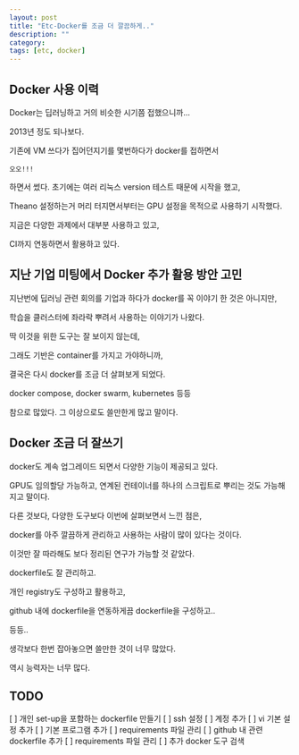 ```yaml
---
layout: post
title: "Etc-Docker를 조금 더 깔끔하게.."
description: ""
category:
tags: [etc, docker]
---
```



## Docker 사용 이력
Docker는 딥러닝하고 거의 비슷한 시기쯤 접했으니까...

2013년 정도 되나보다.

기존에 VM 쓰다가 집어던지기를 몇번하다가 docker를 접하면서 

`오오!!!`

하면서 썼다. 초기에는 여러 리눅스 version 테스트 때문에 시작을 했고,

Theano 설정하는거 머리 터지면서부터는 GPU 설정을 목적으로 사용하기 시작했다.

지금은 다양한 과제에서 대부분 사용하고 있고, 

CI까지 연동하면서 활용하고 있다.


## 지난 기업 미팅에서 Docker 추가 활용 방안 고민
지난번에 딥러닝 관련 회의를 기업과 하다가 docker를 꼭 이야기 한 것은 아니지만, 

학습을 클러스터에 좌라락 뿌려서 사용하는 이야기가 나왔다. 

딱 이것을 위한 도구는 잘 보이지 않는데, 

그래도 기반은 container를 가지고 가야하니까, 

결국은 다시 docker를 조금 더 살펴보게 되었다.

docker compose, docker swarm, kubernetes 등등

참으로 많았다. 그 이상으로도 쓸만한게 많고 말이다.


## Docker 조금 더 잘쓰기
docker도 계속 업그레이드 되면서 다양한 기능이 제공되고 있다. 

GPU도 임의할당 가능하고, 연계된 컨테이너를 하나의 스크립트로 뿌리는 것도 가능해지고 말이다.

다른 것보다, 다양한 도구보다 이번에 살펴보면서 느낀 점은, 

docker를 아주 깔끔하게 관리하고 사용하는 사람이 많이 있다는 것이다. 

이것만 잘 따라해도 보다 정리된 연구가 가능할 것 같았다.

dockerfile도 잘 관리하고.

개인 registry도 구성하고 활용하고,

github 내에 dockerfile을 연동하게끔 dockerfile을 구성하고.. 

등등..

생각보다 한번 잡아놓으면 쓸만한 것이 너무 많았다.

역시 능력자는 너무 많다.



## TODO

[ ] 개인 set-up을 포함하는 dockerfile 만들기
  [ ] ssh 설정
  [ ] 계정 추가
  [ ] vi 기본 설정 추가
  [ ] 기본 프로그램 추가
  [ ] requirements 파일 관리
[ ] github 내 관련 dockerfile 추가
  [ ] requirements 파일 관리
[ ] 추가 docker 도구 검색